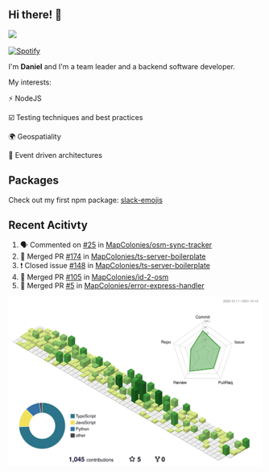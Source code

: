 ## Hi there! 👋

<p>
  <img src="https://github-readme-stats.vercel.app/api?username=syncush&theme=tokyonight">
</p>

[![Spotify](https://novatorem-rust.vercel.app/api/spotify)](https://open.spotify.com/user/syncush)

I'm **Daniel** and I'm a team leader and a backend software developer.

My interests:

⚡ NodeJS

☑️ Testing techniques and best practices

🌍 Geospatiality

🧠 Event driven architectures

## Packages
Check out my first npm package: [slack-emojis](https://www.npmjs.com/package/slack-emojis)

## Recent Acitivty
<!--START_SECTION:activity-->
1. 🗣 Commented on [#25](https://github.com/MapColonies/osm-sync-tracker/issues/25) in [MapColonies/osm-sync-tracker](https://github.com/MapColonies/osm-sync-tracker)
2. 🎉 Merged PR [#174](https://github.com/MapColonies/ts-server-boilerplate/pull/174) in [MapColonies/ts-server-boilerplate](https://github.com/MapColonies/ts-server-boilerplate)
3. ❗️ Closed issue [#148](https://github.com/MapColonies/ts-server-boilerplate/issues/148) in [MapColonies/ts-server-boilerplate](https://github.com/MapColonies/ts-server-boilerplate)
4. 🎉 Merged PR [#105](https://github.com/MapColonies/id-2-osm/pull/105) in [MapColonies/id-2-osm](https://github.com/MapColonies/id-2-osm)
5. 🎉 Merged PR [#5](https://github.com/MapColonies/error-express-handler/pull/5) in [MapColonies/error-express-handler](https://github.com/MapColonies/error-express-handler)
<!--END_SECTION:activity-->

![contrib](./profile-3d-contrib/profile-green-animate.svg)
